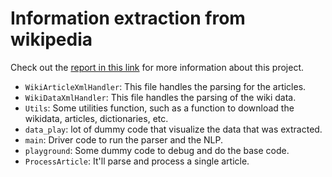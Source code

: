 # Information extraction from wikipedia

Check out the [report in this link](./report/report.pdf) for more information about this project.

- `WikiArticleXmlHandler`: This file handles the parsing for the articles.
- `WikiDataXmlHandler`: This file handles the parsing of the wiki data.
- `Utils`: Some utilities function, such as a function to download the wikidata, articles, dictionaries, etc.
- `data_play`: lot of dummy code that visualize the data that was extracted.
- `main`: Driver code to run the parser and the NLP.
- `playground`: Some dummy code to debug and do the base code.
- `ProcessArticle`: It'll parse and process a single article.
